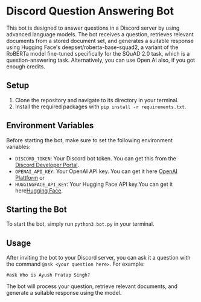 # Discord Question Answering Bot

This bot is designed to answer questions in a Discord server by using advanced language models. The bot receives a question, retrieves relevant documents from a stored document set, and generates a suitable response using Hugging Face's deepset/roberta-base-squad2, a variant of the RoBERTa model fine-tuned specifically for the SQuAD 2.0 task, which is a question-answering task. Alternatively, you can use Open AI also, if you got enough credits.

## Setup

1. Clone the repository and navigate to its directory in your terminal.
2. Install the required packages with `pip install -r requirements.txt`.

## Environment Variables

Before starting the bot, make sure to set the following environment variables:

- `DISCORD_TOKEN`: Your Discord bot token. You can get this from the [Discord Developer Portal](https://discord.com/developers/applications).
- `OPENAI_API_KEY`: Your OpenAI API key. You can get it here [OpenAI Plattform](https://platform.openai.com/account/api-keys) or
- `HUGGINGFACE_API_KEY`: Your Hugging Face API key.You can get it here[Hugging Face](https://huggingface.co/docs/huggingface_hub).

## Starting the Bot

To start the bot, simply run `python3 bot.py` in your terminal.

## Usage

After inviting the bot to your Discord server, you can ask it a question with the command `@ask <your question here>`. For example:

```
#ask Who is Ayush Pratap Singh?
```

The bot will process your question, retrieve relevant documents, and generate a suitable response using the model.
